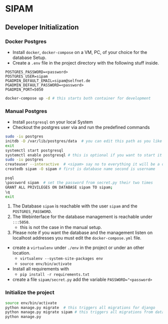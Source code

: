 # SIPAM

## Developer Initialization

### Docker Postgres
* Install `docker`, `docker-compose` on a VM, PC, of your choice for the database Setup.
* Create a `.env` file in the project directory with the following stuff inside.

```.env
POSTGRES_PASSWORD=<password>
POSTGRES_USER=sipam
PGADMIN_DEFAULT_EMAIL=sipam@selfnet.de
PGADMIN_DEFAULT_PASSWORD=<password>
PGADMIN_PORT=5050
```

```sh
docker-compose up -d # this starts both container for development
```

### Manual Postgres

* Install `postgresql` on your local System
* Checkout the postgres user via and run the predefined commands

```bash
sudo -iu postgres
initdb -D /var/lib/postgres/data  # you can edit this path as you like
exit
systemctl start postgresql
systemctl enable postgresql # this is optional if you want to start it on boot.
sudo -iu postgres
createuser --interactive  # <sipam> say no to everything it will be a dump database user.
createdb sipam -O sipam # first is database name second is username

psql 
\password sipam  # set the password from secret.py their two times
GRANT ALL PRIVILEGES ON DATABASE sipam TO sipam;
\q
exit
```

1. The Database `sipam` is reachable with the user `sipam` and the `POSTGRES_PASSWORD`.
1. The Webinterface for the database management is reachable under `:::5050`.
    * this is not the case in the manual setup.
1. Please note if you want the database and the management listen on localhost addresses you must
edit the `docker-compose.yml` file.

* create a `virtualenv` under `./env` in the project or under an other location.
  * `virtualenv --system-site-packages env`
  * `source env/bin/activate`
* Install all requirements with
  * `pip install -r requirements.txt`
* create a file `sipam/secret.py` add the variable `PASSWORD="<password>` 

### Initialize the project

```bash
source env/bin/activate
python manage.py migrate  # this triggers all migrations for django
python manage.py migrate sipam # this triggers all migrations from database.
python manage.py 
```